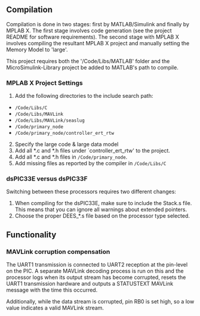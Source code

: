 ## Compilation

Compilation is done in two stages: first by MATLAB/Simulink and finally by MPLAB X. The first stage involves code generation (see the project README for software requirements). The second stage with MPLAB X involves compiling the resultant MPLAB X project and manually setting the Memory Model to 'large'.

This project requires both the '/Code/Libs/MATLAB' folder and the MicroSimulink-Library project be added to MATLAB's path to compile.

### MPLAB X Project Settings
 1. Add the following directories to the include search path: 
   * `/Code/Libs/C`
   * `/Code/Libs/MAVLink`
   * `/Code/Libs/MAVLink/seaslug`
   * `/Code/primary_node`
   * `/Code/primary_node/controller_ert_rtw`
 2. Specify the large code & large data model
 3. Add all *.c and *.h files under `controller_ert_rtw' to the project.
 4. Add all *.c and *.h files in `/Code/primary_node`.
 5. Add missing files as reported by the compiler in `/Code/Libs/C`
 
### dsPIC33E versus dsPIC33F

Switching between these processors requires two different changes:
 1. When compiling for the dsPIC33E, make sure to include the Stack.s file. This means that you can ignore all warnings about extended pointers.
 2. Choose the proper DEES_*.s file based on the processor type selected.

## Functionality

### MAVLink corruption compensation
The UART1 transmission is connected to UART2 reception at the pin-level on the PIC. A separate MAVLink decoding process is run on this and the processor logs when its output stream has become corrupted, resets the UART1 transmission hardware and outputs a STATUSTEXT MAVLink message with the time this occurred.

Additionally, while the data stream is corrupted, pin RB0 is set high, so a low value indicates a valid MAVLink stream.
